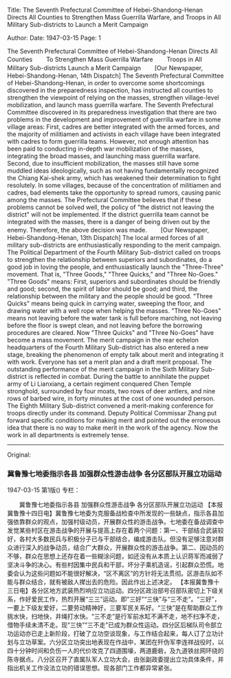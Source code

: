 Title: The Seventh Prefectural Committee of Hebei-Shandong-Henan Directs All Counties to Strengthen Mass Guerrilla Warfare, and Troops in All Military Sub-districts to Launch a Merit Campaign

Author:
Date: 1947-03-15
Page: 1

The Seventh Prefectural Committee of Hebei-Shandong-Henan Directs All Counties
　　To Strengthen Mass Guerrilla Warfare
　　Troops in All Military Sub-districts Launch a Merit Campaign
　　[Our Newspaper, Hebei-Shandong-Henan, 14th Dispatch] The Seventh Prefectural Committee of Hebei-Shandong-Henan, in order to overcome some shortcomings discovered in the preparedness inspection, has instructed all counties to strengthen the viewpoint of relying on the masses, strengthen village-level mobilization, and launch mass guerrilla warfare. The Seventh Prefectural Committee discovered in its preparedness investigation that there are two problems in the development and improvement of guerrilla warfare in some village areas: First, cadres are better integrated with the armed forces, and the majority of militiamen and activists in each village have been integrated with cadres to form guerrilla teams. However, not enough attention has been paid to conducting in-depth war mobilization of the masses, integrating the broad masses, and launching mass guerrilla warfare. Second, due to insufficient mobilization, the masses still have some muddled ideas ideologically, such as not having fundamentally recognized the Chiang Kai-shek army, which has weakened their determination to fight resolutely. In some villages, because of the concentration of militiamen and cadres, bad elements take the opportunity to spread rumors, causing panic among the masses. The Prefectural Committee believes that if these problems cannot be solved well, the policy of "the district not leaving the district" will not be implemented. If the district guerrilla team cannot be integrated with the masses, there is a danger of being driven out by the enemy. Therefore, the above decision was made.
　　[Our Newspaper, Hebei-Shandong-Henan, 13th Dispatch] The local armed forces of all military sub-districts are enthusiastically responding to the merit campaign. The Political Department of the Fourth Military Sub-district called on troops to strengthen the relationship between superiors and subordinates, do a good job in loving the people, and enthusiastically launch the "Three-Three" movement. That is, "Three Goods," "Three Quicks," and "Three No-Goes." "Three Goods" means: First, superiors and subordinates should be friendly and good; second, the spirit of labor should be good; and third, the relationship between the military and the people should be good. "Three Quicks" means being quick in carrying water, sweeping the floor, and drawing water with a well rope when helping the masses. "Three No-Goes" means not leaving before the water tank is full before marching, not leaving before the floor is swept clean, and not leaving before the borrowing procedures are cleared. Now "Three Quicks" and "Three No-Goes" have become a mass movement. The merit campaign in the rear echelon headquarters of the Fourth Military Sub-district has also entered a new stage, breaking the phenomenon of empty talk about merit and integrating it with work. Everyone has set a merit plan and a draft merit proposal. The outstanding performance of the merit campaign in the Sixth Military Sub-district is reflected in combat. During the battle to annihilate the puppet army of Li Lianxiang, a certain regiment conquered Chen Temple stronghold, surrounded by four moats, two rows of deer antlers, and nine rows of barbed wire, in forty minutes at the cost of one wounded person. The Eighth Military Sub-district convened a merit-making conference for troops directly under its command. Deputy Political Commissar Zhang put forward specific conditions for making merit and pointed out the erroneous idea that there is no way to make merit in the work of the agency. Now the work in all departments is extremely tense.



<hr /> 

Original: 


### 冀鲁豫七地委指示各县  加强群众性游击战争  各分区部队开展立功运动

1947-03-15
第1版()
专栏：

　　冀鲁豫七地委指示各县
    加强群众性游击战争
    各分区部队开展立功运动
    【本报冀鲁豫十四日电】冀鲁豫七地委为克服备战检查中所发现的一些缺点，指示各县加强依靠群众的观点，加强村级动员，开展群众性的游击战争。七地委在备战调查中发觉某些村区在游击战争的开展与提高上存在着两个问题：第一、干部结合武装较好，各村大多数民兵与积极分子已与干部结合，编成游击队。但没有足够注意对群众进行深入的战争动员，结合广大群众，开展群众性的游击战争。第二、因动员的不够，群众在思想上还存在着一些糊涂问题，如还没有从本质上认识蒋军而减弱了坚决斗争的决心。有些村因集中民兵和干部，坏分子乘机造谣，引起群众恐慌。地委会认为这些问题如不能很好解决，“区不离区”的方针将无法贯彻。区游击队如不能与群众结合，就有被敌人撵出去的危险。因此作出上述决定。
    【本报冀鲁豫十三日电】各分区地方武装热烈响应立功运动。四分区政治部号召部队密切上下级关系，作好爱民工作，热烈开展“三三”运动。即“三好”“三快”与“三不走”。“三好”，一要上下级友爱好，二要劳动精神好，三要军民关系好。“三快”是在帮助群众工作挑水快，扫地快，井绳打水快。“三不走”是行军前水缸不满不走，地不扫净不走，借物手续未清不走。现“三快”“三不走”已成为群众性运动。四分区后梯队司令部立功运动亦已走上新阶段，打破了立功空谈现象，与工作结合起来，每人订了立功计划与立功草案。六分区立功突出地表现在作战中，某团在歼伪军李连祥战役时，以四十分钟时间和负伤一人的代价攻克了四道围壕，两道鹿砦，及九道铁丝网环绕的陈寺据点。八分区召开了直属队军人立功大会，由张副政委提出立功具体条件，并指出机关工作没法立功的错误思想。现各部门工作都异常紧张。
